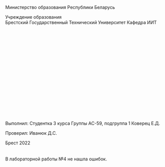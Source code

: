 Министерство образования Республики Беларусь

Учреждение образования
<br/>
Брестский Государственный Технический Университет
Кафедра ИИТ
<br/><br/><br/><br/><br/><br/><br/><br/><br/>

<br/><br/><br/><br/><br/><br/><br/><br/><br/>
Выполнил:
Студентка 3 курса
Группы АС-59, подгруппа 1
Коверец Е.Д.

Проверил:
Иванюк Д.С.

Брест 2022
<br/><br/><br/>
В лабораторной работы №4 не нашла ошибок.
